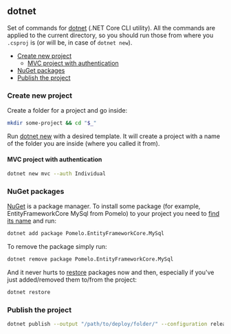## dotnet

Set of commands for [dotnet](https://docs.microsoft.com/en-us/dotnet/core/tools/dotnet) (.NET Core CLI utility). All the commands are applied to the current directory, so you should run those from where you `.csproj` is (or will be, in case of `dotnet new`).

- [Create new project](#create-new-project)
  + [MVC project with authentication](#mvc-project-with-authentication)
- [NuGet packages](#nuget-packages)
- [Publish the project](#publish-the-project)

### Create new project

Create a folder for a project and go inside:

``` bash
mkdir some-project && cd "$_"
```

Run [dotnet new](https://docs.microsoft.com/en-us/dotnet/core/tools/dotnet-new) with a desired template. It will create a project with a name of the folder you are inside (where you called it from).

#### MVC project with authentication

``` bash
dotnet new mvc --auth Individual
```

### NuGet packages

[NuGet](https://docs.microsoft.com/en-us/nuget/what-is-nuget) is a package manager. To install some package (for example, EntityFrameworkCore MySql from Pomelo) to your project you need to [find its name](https://www.nuget.org) and run:

``` bash
dotnet add package Pomelo.EntityFrameworkCore.MySql
```

To remove the package simply run:

``` bash
dotnet remove package Pomelo.EntityFrameworkCore.MySql
```

And it never hurts to [restore](https://docs.microsoft.com/en-us/dotnet/core/tools/dotnet-restore) packages now and then, especially if you've just added/removed them to/from the project:

``` bash
dotnet restore
```

### Publish the project

``` bash
dotnet publish --output "/path/to/deploy/folder/" --configuration release
```
